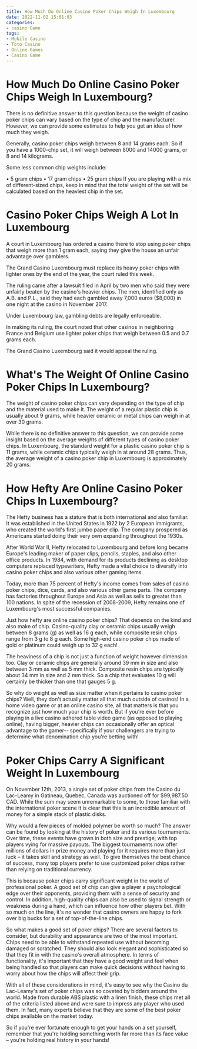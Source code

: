 ```yaml
---
title: How Much Do Online Casino Poker Chips Weigh In Luxembourg
date: 2022-11-02 15:01:03
categories:
- casino Game
tags:
- Mobile Casino
- Toto Casino
- Online Games
- Casino Game
---
```



#  How Much Do Online Casino Poker Chips Weigh In Luxembourg?

There is no definitive answer to this question because the weight of casino poker chips can vary based on the type of chip and the manufacturer. However, we can provide some estimates to help you get an idea of how much they weigh.

Generally, casino poker chips weigh between 8 and 14 grams each. So if you have a 1000-chip set, it will weigh between 8000 and 14000 grams, or 8 and 14 kilograms.

Some less common chip weights include:

• 5 gram chips
• 17 gram chips
• 25 gram chips
If you are playing with a mix of different-sized chips, keep in mind that the total weight of the set will be calculated based on the heaviest chip in the set.

#  Casino Poker Chips Weigh A Lot In Luxembourg

A court in Luxembourg has ordered a casino there to stop using poker chips that weigh more than 1 gram each, saying they give the house an unfair advantage over gamblers.

The Grand Casino Luxembourg must replace its heavy poker chips with lighter ones by the end of the year, the court ruled this week.

The ruling came after a lawsuit filed in April by two men who said they were unfairly beaten by the casino's heavier chips. The men, identified only as A.B. and P.L., said they had each gambled away 7,000 euros ($8,000) in one night at the casino in November 2017.

Under Luxembourg law, gambling debts are legally enforceable.

In making its ruling, the court noted that other casinos in neighboring France and Belgium use lighter poker chips that weigh between 0.5 and 0.7 grams each.

The Grand Casino Luxembourg said it would appeal the ruling.

#  What's The Weight Of Online Casino Poker Chips In Luxembourg?

The weight of casino poker chips can vary depending on the type of chip and the material used to make it. The weight of a regular plastic chip is usually about 9 grams, while heavier ceramic or metal chips can weigh in at over 30 grams.

While there is no definitive answer to this question, we can provide some insight based on the average weights of different types of casino poker chips. In Luxembourg, the standard weight for a plastic casino poker chip is 11 grams, while ceramic chips typically weigh in at around 28 grams. Thus, the average weight of a casino poker chip in Luxembourg is approximately 20 grams.

#  How Hefty Are Online Casino Poker Chips In Luxembourg?

The Hefty business has a stature that is both international and also familiar. It was established in the United States in 1922 by 2 European immigrants, who created the world's first jumbo paper clip. The company prospered as Americans started doing their very own expanding throughout the 1930s.

After World War II, Hefty relocated to Luxembourg and before long became Europe's leading maker of paper clips, pencils, staples, and also other office products. In 1984, with demand for its products declining as desktop computers replaced typewriters, Hefty made a vital choice to diversify into casino poker chips and also various other gaming items.

Today, more than 75 percent of Hefty's income comes from sales of casino poker chips, dice, cards, and also various other game parts. The company has factories throughout Europe and Asia as well as sells to greater than 100 nations. In spite of the recession of 2008-2009, Hefty remains one of Luxembourg's most successful companies.

Just how hefty are online casino poker chips? That depends on the kind and also make of chip. Casino-quality clay or ceramic chips usually weigh between 8 grams (g) as well as 16 g each, while composite resin chips range from 3 g to 8 g each. Some high-end casino poker chips made of gold or platinum could weigh up to 32 g each!

The heaviness of a chip is not just a function of weight however dimension too. Clay or ceramic chips are generally around 39 mm in size and also between 3 mm as well as 5 mm thick. Composite resin chips are typically about 34 mm in size and 2 mm thick. So a chip that evaluates 10 g will certainly be thicker than one that gauges 5 g.

So why do weight as well as size matter when it pertains to casino poker chips? Well, they don't actually matter all that much outside of casinos! In a home video game or at an online casino site, all that matters is that you recognize just how much your chip is worth. But if you're ever before playing in a live casino adhered table video game (as opposed to playing online), having bigger, heavier chips can occasionally offer an optical advantage to the gamer-- specifically if your challengers are trying to determine what denomination chip you're betting with!

#  Poker Chips Carry A Significant Weight In Luxembourg

On November 12th, 2013, a single set of poker chips from the Casino du Lac-Leamy in Gatineau, Quebec, Canada was auctioned off for $99,987.50 CAD. While the sum may seem unremarkable to some, to those familiar with the international poker scene it is clear that this is an incredible amount of money for a simple stack of plastic disks.

Why would a few pieces of molded polymer be worth so much? The answer can be found by looking at the history of poker and its various tournaments. Over time, these events have grown in both size and prestige, with top players vying for massive payouts. The biggest tournaments now offer millions of dollars in prize money and playing for it requires more than just luck – it takes skill and strategy as well. To give themselves the best chance of success, many top players prefer to use customized poker chips rather than relying on traditional currency.

This is because poker chips carry significant weight in the world of professional poker. A good set of chip can give a player a psychological edge over their opponents, providing them with a sense of security and control. In addition, high-quality chips can also be used to signal strength or weakness during a hand, which can influence how other players bet. With so much on the line, it's no wonder that casino owners are happy to fork over big bucks for a set of top-of-the-line chips.

So what makes a good set of poker chips? There are several factors to consider, but durability and appearance are two of the most important. Chips need to be able to withstand repeated use without becoming damaged or scratched. They should also look elegant and sophisticated so that they fit in with the casino's overall atmosphere. In terms of functionality, it's important that they have a good weight and feel when being handled so that players can make quick decisions without having to worry about how the chips will affect their grip.

With all of these considerations in mind, it's easy to see why the Casino du Lac-Leamy's set of poker chips was so coveted by bidders around the world. Made from durable ABS plastic with a linen finish, these chips met all of the criteria listed above and were sure to impress any player who used them. In fact, many experts believe that they are some of the best poker chips available on the market today.

So if you're ever fortunate enough to get your hands on a set yourself, remember that you're holding something worth far more than its face value – you're holding real history in your hands!